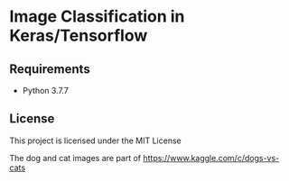 # Image Classification in Keras/Tensorflow

## Requirements

- Python 3.7.7

## License

This project is licensed under the MIT License

The dog and cat images are part of https://www.kaggle.com/c/dogs-vs-cats
